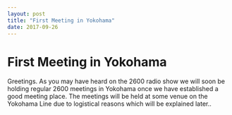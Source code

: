 ```yaml
---
layout: post
title: "First Meeting in Yokohama"
date: 2017-09-26
---
```


# First Meeting in Yokohama

Greetings. As you may have heard on the 2600 radio show we will soon be holding regular 2600 meetings in Yokohama once 
we have established a good meeting place. The meetings will be held at some venue on the Yokohama Line due to logistical
reasons which will be explained later..
